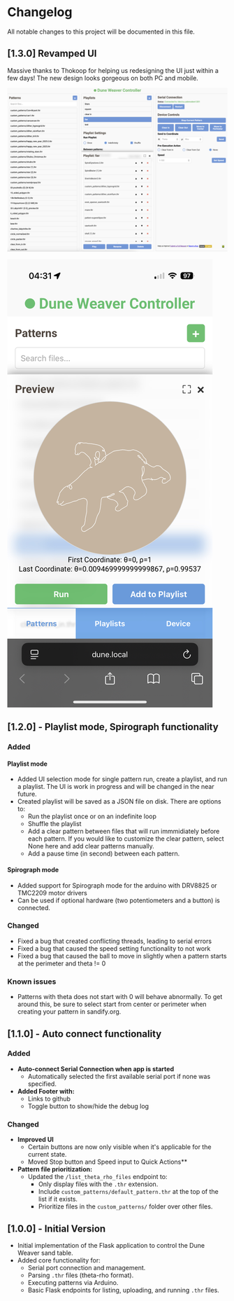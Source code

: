 # Changelog

All notable changes to this project will be documented in this file.

## [1.3.0] Revamped UI

Massive thanks to Thokoop for helping us redesigning the UI just within a few days! The new design looks gorgeous on both PC and mobile. 

![New UI](./static/UI_1.3.png)

![New UI mobile](./static/IMG_9753.png)

## [1.2.0] - Playlist mode, Spirograph functionality

### Added

#### Playlist mode

- Added UI selection mode for single pattern run, create a playlist, and run a playlist. The UI is work in progress and will be changed in the near future.
- Created playlist will be saved as a JSON file on disk. There are options to:
  - Run the playlist once or on an indefinite loop
  - Shuffle the playlist
  - Add a clear pattern between files that will run immmidiately before each pattern. If you would like to customize the clear pattern, select None here and add clear patterns manually.
  - Add a pause time (in second) between each pattern.

#### Spirograph mode

- Added support for Spirograph mode for the arduino with DRV8825 or TMC2209 motor drivers
- Can be used if optional hardware (two potentiometers and a button) is connected.

### Changed

- Fixed a bug that created conflicting threads, leading to serial errors
- Fixed a bug that caused the speed setting functionality to not work
- Fixed a bug that caused the ball to move in slightly when a pattern starts at the perimeter and theta != 0

### Known issues

- Patterns with theta does not start with 0 will behave abnormally. To get around this, be sure to select start from center or perimeter when creating your pattern in sandify.org.

## [1.1.0] - Auto connect functionality

### Added
- **Auto-connect Serial Connection when app is started**
    - Automatically selected the first available serial port if none was specified.
- **Added Footer with:**
  - Links to github
  - Toggle button to show/hide the debug log

### Changed
- **Improved UI**
  - Certain buttons are now only visible when it's applicable for the current state.
  - Moved Stop button and Speed input to Quick Actions**
- **Pattern file prioritization:**
    - Updated the `/list_theta_rho_files` endpoint to:
        - Only display files with the `.thr` extension.
        - Include `custom_patterns/default_pattern.thr` at the top of the list if it exists.
        - Prioritize files in the `custom_patterns/` folder over other files.

## [1.0.0] - Initial Version
- Initial implementation of the Flask application to control the Dune Weaver sand table.
- Added core functionality for:
    - Serial port connection and management.
    - Parsing `.thr` files (theta-rho format).
    - Executing patterns via Arduino.
    - Basic Flask endpoints for listing, uploading, and running `.thr` files.

